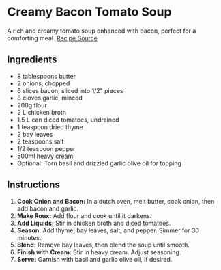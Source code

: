 # Creamy Bacon Tomato Soup

A rich and creamy tomato soup enhanced with bacon, perfect for a comforting meal. [Recipe Source](https://melaniemakes.com/creamy-tomato-bacon-soup/#wprm-recipe-container-13424)

## Ingredients

- 8 tablespoons butter
- 2 onions, chopped
- 6 slices bacon, sliced into 1/2" pieces
- 8 cloves garlic, minced
- 200g flour
- 2 L chicken broth
- 1.5 L can diced tomatoes, undrained
- 1 teaspoon dried thyme
- 2 bay leaves
- 2 teaspoons salt
- 1/2 teaspoon pepper
- 500ml heavy cream
- Optional: Torn basil and drizzled garlic olive oil for topping

## Instructions

1. **Cook Onion and Bacon:** In a dutch oven, melt butter, cook onion, then add bacon and garlic.
2. **Make Roux:** Add flour and cook until it darkens.
3. **Add Liquids:** Stir in chicken broth and diced tomatoes.
4. **Season:** Add thyme, bay leaves, salt, and pepper. Simmer for 30 minutes.
5. **Blend:** Remove bay leaves, then blend the soup until smooth.
6. **Finish with Cream:** Stir in heavy cream. Adjust seasoning.
7. **Serve:** Garnish with basil and garlic olive oil, if desired.
